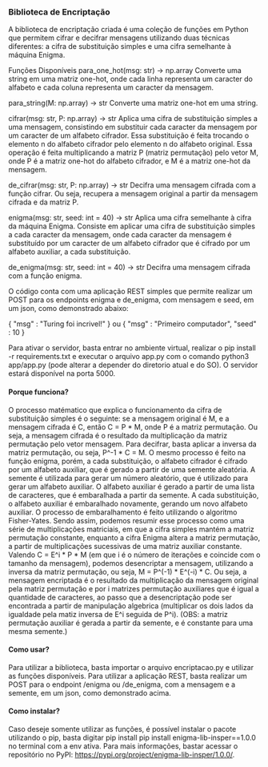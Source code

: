 ### Biblioteca de Encriptação
A biblioteca de encriptação criada é uma coleção de funções em Python que permitem cifrar e decifrar mensagens utilizando duas técnicas diferentes: a cifra de substituição simples e uma cifra semelhante à máquina Enigma.

Funções Disponíveis
para_one_hot(msg: str) -> np.array
Converte uma string em uma matriz one-hot, onde cada linha representa um caracter do alfabeto e cada coluna representa um caracter da mensagem.

para_string(M: np.array) -> str
Converte uma matriz one-hot em uma string.

cifrar(msg: str, P: np.array) -> str
Aplica uma cifra de substituição simples a uma mensagem, consistindo em substituir cada caracter da mensagem por um caracter de um alfabeto cifrador. Essa substituição é feita trocando o elemento n do alfabeto cifrador pelo elemento n do alfabeto original. Essa operação é feita multiplicando a matriz P (matriz permutação) pelo vetor M, onde P é a matriz one-hot do alfabeto cifrador, e M é a matriz one-hot da mensagem.

de_cifrar(msg: str, P: np.array) -> str
Decifra uma mensagem cifrada com a função cifrar. Ou seja, recupera a mensagem original a partir da mensagem cifrada e da matriz P.

enigma(msg: str, seed: int = 40) -> str
Aplica uma cifra semelhante à cifra da máquina Enigma. Consiste em aplicar uma cifra de substituição simples a cada caracter da mensagem, onde cada caracter da mensagem é substituído por um caracter de um alfabeto cifrador que é cifrado por um alfabeto auxiliar, a cada substituição.

de_enigma(msg: str, seed: int = 40) -> str
Decifra uma mensagem cifrada com a função enigma.

O código conta com uma aplicação REST simples que permite realizar um POST para os endpoints enigma e de_enigma, com mensagem e seed, em um json, como demonstrado abaixo:

{
    "msg" : "Turing foi incrivel!"
}
ou 
{
    "msg" : "Primeiro computador",
    "seed" : 10
}

Para ativar o servidor, basta entrar no ambiente virtual, realizar o pip install -r requirements.txt e executar o arquivo app.py com o comando python3 app/app.py (pode alterar a depender do diretorio atual e do SO). O servidor estará disponível na porta 5000.

#### Porque funciona?
O processo matématico que explica o funcionamento da cifra de substituição simples é o seguinte: se a mensagem original é M, e a mensagem cifrada é C, então C = P * M, onde P é a matriz permutação. Ou seja, a mensagem cifrada é o resultado da multiplicação da matriz permutação pelo vetor mensagem. Para decifrar, basta aplicar a inversa da matriz permutação, ou seja, P^-1 * C = M. O mesmo processo é feito na função enigma, porém, a cada substituição, o alfabeto cifrador é cifrado por um alfabeto auxiliar, que é gerado a partir de uma semente aleatória. A semente é utilizada para gerar um número aleatório, que é utilizado para gerar um alfabeto auxiliar. O alfabeto auxiliar é gerado a partir de uma lista de caracteres, que é embaralhada a partir da semente. A cada substituição, o alfabeto auxiliar é embaralhado novamente, gerando um novo alfabeto auxiliar. O processo de embaralhamento é feito utilizando o algoritmo Fisher-Yates.
Sendo assim, podemos resumir esse processo como uma série de multiplicações matriciais, em que a cifra simples mantém a matriz permutação constante, enquanto a cifra Enigma altera a matriz permutação, a partir de multiplicações sucessivas de uma matriz auxiliar constante. Valendo C = E^i * P * M (em que i é o número de iterações e coincide com o tamanho da mensagem), podemos desencriptar a mensagem, utilizando a inversa da matriz permutação, ou seja, M = P^(-1) * E^(-i) * C. Ou seja, a mensagem encriptada é o resultado da multiplicação da mensagem original pela matriz permutação e por i matrizes permutação auxiliares que é igual a quantidade de caracteres, ao passo que a desencriptação pode ser encontrada a partir de manipulação algebrica (multiplicar os dois lados da igualdade pela matiz inversa de E^i seguida de P^i). (OBS: a matriz permutação auxiliar é gerada a partir da semente, e é constante para uma mesma semente.)

#### Como usar?
Para utilizar a biblioteca, basta importar o arquivo encriptacao.py e utilizar as funções disponíveis. Para utilizar a aplicação REST, basta realizar um POST para o endpoint /enigma ou /de_enigma, com a mensagem e a semente, em um json, como demonstrado acima.

#### Como instalar?
Caso deseje somente utilizar as funções, é possível instalar o pacote utilizando o pip, basta digitar pip install pip install enigma-lib-insper==1.0.0 no terminal com a env ativa. Para mais informações, bastar acessar o repositório no PyPI: https://pypi.org/project/enigma-lib-insper/1.0.0/. 

